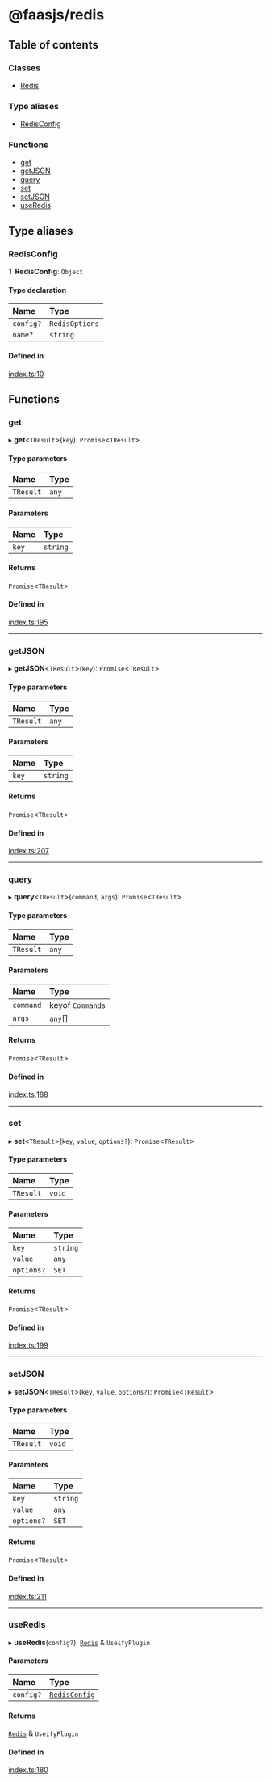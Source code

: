 # @faasjs/redis

## Table of contents

### Classes

- [Redis](classes/Redis.md)

### Type aliases

- [RedisConfig](modules.md#redisconfig)

### Functions

- [get](modules.md#get)
- [getJSON](modules.md#getjson)
- [query](modules.md#query)
- [set](modules.md#set)
- [setJSON](modules.md#setjson)
- [useRedis](modules.md#useredis)

## Type aliases

### RedisConfig

Ƭ **RedisConfig**: `Object`

#### Type declaration

| Name | Type |
| :------ | :------ |
| `config?` | `RedisOptions` |
| `name?` | `string` |

#### Defined in

[index.ts:10](https://github.com/faasjs/faasjs/blob/1705fd2/packages/redis/src/index.ts#L10)

## Functions

### get

▸ **get**<`TResult`\>(`key`): `Promise`<`TResult`\>

#### Type parameters

| Name | Type |
| :------ | :------ |
| `TResult` | `any` |

#### Parameters

| Name | Type |
| :------ | :------ |
| `key` | `string` |

#### Returns

`Promise`<`TResult`\>

#### Defined in

[index.ts:195](https://github.com/faasjs/faasjs/blob/1705fd2/packages/redis/src/index.ts#L195)

___

### getJSON

▸ **getJSON**<`TResult`\>(`key`): `Promise`<`TResult`\>

#### Type parameters

| Name | Type |
| :------ | :------ |
| `TResult` | `any` |

#### Parameters

| Name | Type |
| :------ | :------ |
| `key` | `string` |

#### Returns

`Promise`<`TResult`\>

#### Defined in

[index.ts:207](https://github.com/faasjs/faasjs/blob/1705fd2/packages/redis/src/index.ts#L207)

___

### query

▸ **query**<`TResult`\>(`command`, `args`): `Promise`<`TResult`\>

#### Type parameters

| Name | Type |
| :------ | :------ |
| `TResult` | `any` |

#### Parameters

| Name | Type |
| :------ | :------ |
| `command` | keyof `Commands` |
| `args` | `any`[] |

#### Returns

`Promise`<`TResult`\>

#### Defined in

[index.ts:188](https://github.com/faasjs/faasjs/blob/1705fd2/packages/redis/src/index.ts#L188)

___

### set

▸ **set**<`TResult`\>(`key`, `value`, `options?`): `Promise`<`TResult`\>

#### Type parameters

| Name | Type |
| :------ | :------ |
| `TResult` | `void` |

#### Parameters

| Name | Type |
| :------ | :------ |
| `key` | `string` |
| `value` | `any` |
| `options?` | `SET` |

#### Returns

`Promise`<`TResult`\>

#### Defined in

[index.ts:199](https://github.com/faasjs/faasjs/blob/1705fd2/packages/redis/src/index.ts#L199)

___

### setJSON

▸ **setJSON**<`TResult`\>(`key`, `value`, `options?`): `Promise`<`TResult`\>

#### Type parameters

| Name | Type |
| :------ | :------ |
| `TResult` | `void` |

#### Parameters

| Name | Type |
| :------ | :------ |
| `key` | `string` |
| `value` | `any` |
| `options?` | `SET` |

#### Returns

`Promise`<`TResult`\>

#### Defined in

[index.ts:211](https://github.com/faasjs/faasjs/blob/1705fd2/packages/redis/src/index.ts#L211)

___

### useRedis

▸ **useRedis**(`config?`): [`Redis`](classes/Redis.md) & `UseifyPlugin`

#### Parameters

| Name | Type |
| :------ | :------ |
| `config?` | [`RedisConfig`](modules.md#redisconfig) |

#### Returns

[`Redis`](classes/Redis.md) & `UseifyPlugin`

#### Defined in

[index.ts:180](https://github.com/faasjs/faasjs/blob/1705fd2/packages/redis/src/index.ts#L180)
